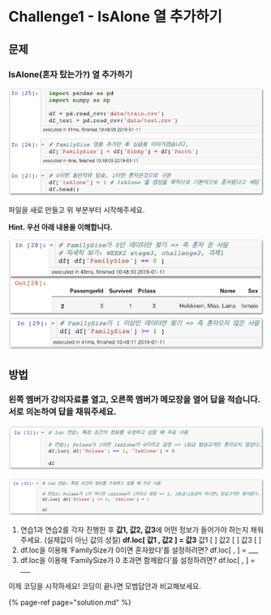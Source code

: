 # Challenge1 - IsAlone 열 추가하기

## 문제

### IsAlone\(혼자 탔는가?\) 열 추가하기

![](../.gitbook/assets/image%20%28167%29.png)

파일을 새로 만들고 위 부분부터 시작해주세요.

**Hint. 우선 아래 내용을 이해합니다.**

![](../.gitbook/assets/image%20%28138%29.png)

## 방법

### 왼쪽 멤버가 강의자료를 열고, 오른쪽 멤버가 메모장을 열어 답을 적습니다. 서로 의논하여 답을 채워주세요.

![&#xC5F0;&#xC2B5;1](../.gitbook/assets/image%20%28401%29.png)

![&#xC5F0;&#xC2B5;2](../.gitbook/assets/image%20%28271%29.png)

1. 연습1과 연습2를 각자 진행한 후 **값1, 값2, 값3**에 어떤 정보가 들어가야 하는지 채워주세요. \(실제값이 아닌 값의 성질\) **df.loc\[ 값1 , 값2 \] = 값3**  값1 \[                  \] 값2 \[                  \] 값3 \[                  \]
2. df.loc을 이용해 ‘FamilySize가 0이면 혼자왔다’를 설정하려면?  df.loc\[                 ,                  \] = \_\_\_
3. df.loc을 이용해 ‘FamilySize가 0 초과면 함께왔다’를 설정하려면?  df.loc\[                 ,                  \] = \_\_\_

이제 코딩을 시작하세요! 코딩이 끝나면 모범답안과 비교해보세요.

{% page-ref page="solution.md" %}


